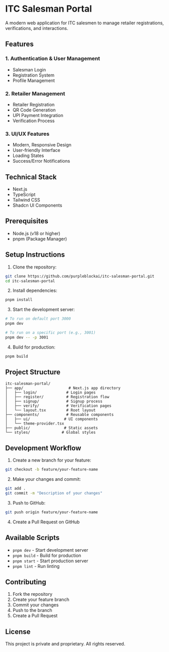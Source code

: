 # ITC Salesman Portal

A modern web application for ITC salesmen to manage retailer registrations, verifications, and interactions.

## Features

### 1. Authentication & User Management
- Salesman Login
- Registration System
- Profile Management

### 2. Retailer Management
- Retailer Registration
- QR Code Generation
- UPI Payment Integration
- Verification Process

### 3. UI/UX Features
- Modern, Responsive Design
- User-friendly Interface
- Loading States
- Success/Error Notifications

## Technical Stack

- Next.js
- TypeScript
- Tailwind CSS
- Shadcn UI Components

## Prerequisites

- Node.js (v18 or higher)
- pnpm (Package Manager)

## Setup Instructions

1. Clone the repository:
```bash
git clone https://github.com/purpleblockai/itc-salesman-portal.git
cd itc-salesman-portal
```

2. Install dependencies:
```bash
pnpm install
```

3. Start the development server:
```bash
# To run on default port 3000
pnpm dev

# To run on a specific port (e.g., 3001)
pnpm dev -- -p 3001
```

4. Build for production:
```bash
pnpm build
```

## Project Structure

```
itc-salesman-portal/
├── app/                    # Next.js app directory
│   ├── login/             # Login pages
│   ├── register/          # Registration flow
│   ├── signup/            # Signup process
│   ├── verify/            # Verification pages
│   └── layout.tsx         # Root layout
├── components/            # Reusable components
│   ├── ui/               # UI components
│   └── theme-provider.tsx
├── public/               # Static assets
└── styles/              # Global styles
```

## Development Workflow

1. Create a new branch for your feature:
```bash
git checkout -b feature/your-feature-name
```

2. Make your changes and commit:
```bash
git add .
git commit -m "Description of your changes"
```

3. Push to GitHub:
```bash
git push origin feature/your-feature-name
```

4. Create a Pull Request on GitHub

## Available Scripts

- `pnpm dev` - Start development server
- `pnpm build` - Build for production
- `pnpm start` - Start production server
- `pnpm lint` - Run linting

## Contributing

1. Fork the repository
2. Create your feature branch
3. Commit your changes
4. Push to the branch
5. Create a Pull Request

## License

This project is private and proprietary. All rights reserved.
